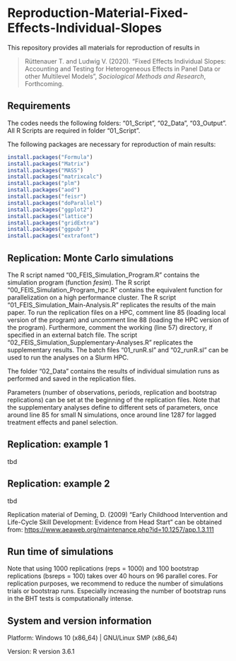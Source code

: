 
<!-- README.md is generated from README.Rmd. Please edit that file -->

# Reproduction-Material-Fixed-Effects-Individual-Slopes

This repository provides all materials for reproduction of results in

> Rüttenauer T. and Ludwig V. (2020). “Fixed Effects Individual Slopes:
> Accounting and Testing for Heterogeneous Effects in Panel Data or
> other Multilevel Models”, *Sociological Methods and Research*,
> Forthcoming.

## Requirements

The codes needs the following folders: “01\_Script”, “02\_Data”,
“03\_Output”. All R Scripts are required in folder “01\_Script”.

The following packages are necessary for reproduction of main results:

``` r
install.packages("Formula")
install.packages("Matrix")
install.packages("MASS")
install.packages("matrixcalc")
install.packages("plm")
install.packages("aod")
install.packages("feisr") 
install.packages("doParallel")
install.packages("ggplot2")
install.packages("lattice")
install.packages("gridExtra")
install.packages("ggpubr")
install.packages("extrafont")
```

## Replication: Monte Carlo simulations

The R script named “00\_FEIS\_Simulation\_Program.R” contains the
simulation program (function *fesim*). The R script
“00\_FEIS\_Simulation\_Program\_hpc.R” contains the equivalent
function for parallelization on a high performance cluster. The R script
“01\_FEIS\_Simulation\_Main-Analysis.R” replicates the results of the
main paper. To run the replication files on a HPC, comment line 85
(loading local version of the program) and uncomment line 88 (loading
the HPC version of the program). Furthermore, comment the working (line
57) directory, if specified in an external batch file. The script
“02\_FEIS\_Simulation\_Supplementary-Analyses.R” replicates the
supplementary results. The batch files “01\_runR.sl” and “02\_runR.sl”
can be used to run the analyses on a Slurm HPC.

The folder “02\_Data” contains the results of individual simulation runs
as performed and saved in the replication files.

Parameters (number of observations, periods, replication and bootstrap
replications) can be set at the beginning of the replication files. Note
that the supplementary analyses define to different sets of parameters,
once around line 85 for small N simulations, once around line 1287 for
lagged treatment effects and panel selection.

## Replication: example 1

tbd

## Replication: example 2

tbd

Replication material of Deming, D. (2009) “Early Childhood Intervention
and Life-Cycle Skill Development: Evidence from Head Start” can be
obtained from:
<https://www.aeaweb.org/maintenance.php?id=10.1257/app.1.3.111>

## Run time of simulations

Note that using 1000 replications (reps = 1000) and 100 bootstrap
replications (bsreps = 100) takes over 40 hours on 96 parallel cores.
For replication purposes, we recommend to reduce the number of
simulations trials or bootstrap runs. Especially increasing the number
of bootstrap runs in the BHT tests is computationally intense.

## System and version information

Platform: Windows 10 (x86\_64) | GNU/Linux SMP (x86\_64)

Version: R version 3.6.1
